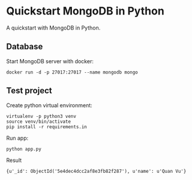 # Quickstart MongoDB in Python

A quickstart with MongoDB in Python.

## Database

Start MongoDB server with docker:

```shell
docker run -d -p 27017:27017 --name mongodb mongo
```

## Test project

Create python virtual environment:

```shell
virtualenv -p python3 venv
source venv/bin/activate
pip install -r requirements.in
```

Run app:

```shell
python app.py
```

Result

```
{u'_id': ObjectId('5e4dec4dcc2af8e3fb82f287'), u'name': u'Quan Vu'}
```

